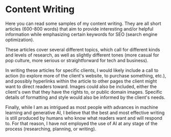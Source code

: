 # Content Writing

Here you can read some samples of my content writing. They are all short articles (600-800 words) that aim to provide interesting and/or helpful information while emphasizing certain keywords for SEO (search engine optimization).

These articles cover several different topics, which call for different kinds and levels of research, as well as slightly different tones (more casual for pop culture, more serious or straightforward for tech and business).

In writing these articles for specific clients, I would likely include a call to action (to explore more of the client's website, to purchase something, etc.), and possibly hyperlinks within the article to other pages the client might want to direct readers toward. Images could also be included, either the client's own that they have the rights to, or public domain images. Specific details of formatting and style would also be informed by the client's needs.

Finally, while I am as intrigued as most people with advances in machine learning and generative AI, I believe that the best and most effective writing is still produced by humans who know what readers want and will respond to. For that reason, I have not employed the use of AI at any stage of the process (researching, planning, or writing).

